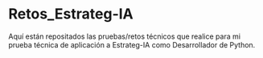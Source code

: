 # Retos_Estrateg-IA
Aquí están repositados las pruebas/retos técnicos que realice para mi prueba técnica de aplicación a Estrateg-IA como Desarrollador de Python.
